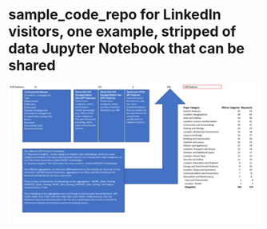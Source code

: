 # sample_code_repo for LinkedIn visitors, one example, stripped of data Jupyter Notebook that can be shared 
![Features](features.png)
